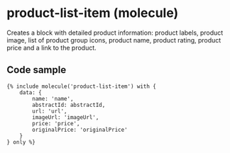 # product-list-item (molecule)

Creates a block with detailed product information: product labels, product image, list of product group icons, product name, product rating, product price and a link to the product.

## Code sample

```
{% include molecule('product-list-item') with {
    data: {
        name: 'name',
        abstractId: abstractId,
        url: 'url',
        imageUrl: 'imageUrl',
        price: 'price',
        originalPrice: 'originalPrice'
    }
} only %}
``` 
